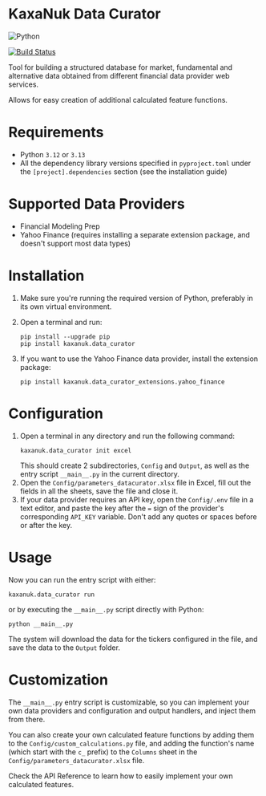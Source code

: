 # KaxaNuk Data Curator

![Python](https://img.shields.io/badge/python-3.12%20|%203.13-blue?logo=python&logoColor=ffdd54)

[![Build Status](https://github.com/KaxaNuk/Data-Curator/actions/workflows/main.yml/badge.svg)](https://github.com/KaxaNuk/Data-Curator/actions/workflows/main.yml)

Tool for building a structured database for market, fundamental and alternative data obtained
from different financial data provider web services.

Allows for easy creation of additional calculated feature functions.

# Requirements
* Python `3.12` or `3.13`
* All the dependency library versions specified in `pyproject.toml` under the `[project].dependencies` section
  (see the installation guide)


# Supported Data Providers
* Financial Modeling Prep
* Yahoo Finance (requires installing a separate extension package, and doesn't support most data types)


# Installation
1. Make sure you're running the required version of Python, preferably in its own virtual environment.
2. Open a terminal and run:
    ```
    pip install --upgrade pip
    pip install kaxanuk.data_curator
    ```

3. If you want to use the Yahoo Finance data provider, install the extension package:
    ```
    pip install kaxanuk.data_curator_extensions.yahoo_finance
    ```


# Configuration
1. Open a terminal in any directory and run the following command:
    ```
    kaxanuk.data_curator init excel
    ```
    This should create 2 subdirectories, `Config` and `Output`, as well as the entry script `__main__.py` in the current directory.
2. Open the `Config/parameters_datacurator.xlsx` file in Excel, fill out the fields in all the sheets, save the file and close it.
3. If your data provider requires an API key, open the `Config/.env` file in a text editor, and paste the key after
    the `=` sign of the provider's corresponding `API_KEY` variable. Don't add any quotes or spaces before or after the key.


# Usage
Now you can run the entry script with either:
```
kaxanuk.data_curator run
```
or by executing the `__main__.py` script directly with Python:
```
python __main__.py
```
The system will download the data for the tickers configured in the file, and save the data to the `Output` folder.


# Customization
The `__main__.py` entry script is customizable, so you can implement your own data providers and configuration and output
handlers, and inject them from there.

You can also create your own calculated feature functions by adding them to the `Config/custom_calculations.py` file, and
adding the function's name (which start with the `c_` prefix) to the `Columns` sheet in the `Config/parameters_datacurator.xlsx` file.

Check the API Reference to learn how to easily implement your own calculated features.
